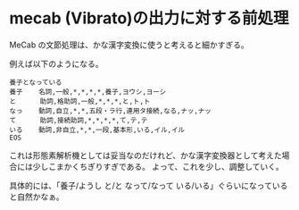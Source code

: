 # mecab (Vibrato)の出力に対する前処理

MeCab の文節処理は、かな漢字変換に使うと考えると細かすぎる。

例えば以下のようになる。

```
養子となっている
養子    名詞,一般,*,*,*,*,養子,ヨウシ,ヨーシ
と      助詞,格助詞,一般,*,*,*,と,ト,ト
なっ    動詞,自立,*,*,五段・ラ行,連用タ接続,なる,ナッ,ナッ
て      助詞,接続助詞,*,*,*,*,て,テ,テ
いる    動詞,非自立,*,*,一段,基本形,いる,イル,イル
EOS
```

これは形態素解析機としては妥当なのだけれど、かな漢字変換器として考えた場合には少しこまかくちぎりすぎである。
よって、これを少し、調整していく。

具体的には、「養子/ようし と/と なって/なって いる/いる」ぐらいになっていると自然かなぁ。
